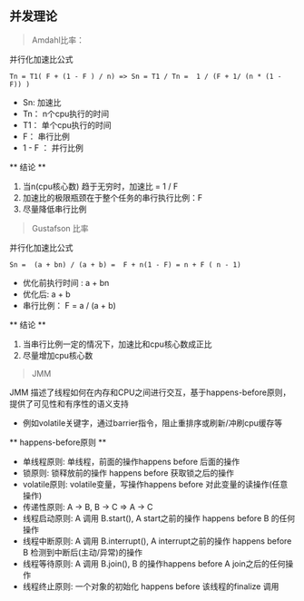 ## 并发理论

> Amdahl比率：

并行化加速比公式

```
Tn = T1( F + (1 - F ) / n) => Sn = T1 / Tn =  1 / (F + 1/ (n * (1 - F)) )

```

* Sn: 加速比
* Tn： n个cpu执行的时间
* T1： 单个cpu执行的时间
* F： 串行比例
* 1 - F ： 并行比例

** 结论 **

1. 当n(cpu核心数) 趋于无穷时，加速比 = 1 / F
2. 加速比的极限瓶颈在于整个任务的串行执行比例：F
3. 尽量降低串行比例


> Gustafson 比率

并行化加速比公式

```
Sn =  (a + bn) / (a + b) =  F + n(1 - F) = n + F ( n - 1)

```

* 优化前执行时间 : a + bn
* 优化后: a + b
* 串行比例： F = a / (a + b)


** 结论 ** 

1. 当串行比例一定的情况下，加速比和cpu核心数成正比
2. 尽量增加cpu核心数

> JMM

JMM 描述了线程如何在内存和CPU之间进行交互，基于happens-before原则，提供了可见性和有序性的语义支持

* 例如volatile关键字，通过barrier指令，阻止重排序或刷新/冲刷cpu缓存等

** happens-before原则 ** 

* 单线程原则: 单线程，前面的操作happens before 后面的操作
* 锁原则: 锁释放前的操作 happens before 获取锁之后的操作
* volatile原则: volatile变量，写操作happens before 对此变量的读操作(任意操作)
* 传递性原则: A -> B, B -> C => A -> C
* 线程启动原则: A 调用 B.start(), A start之前的操作 happens before B 的任何操作
* 线程中断原则: A 调用 B.interrupt(), A interrupt之前的操作 happens before B 检测到中断后(主动/异常)的操作
* 线程等待原则: A 调用 B.join(), B 的操作happens before A join之后的任何操作
* 线程终止原则: 一个对象的初始化 happens before 该线程的finalize 调用
